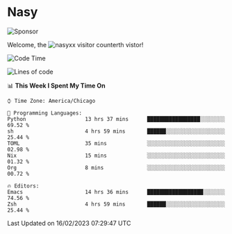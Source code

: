 # Nasy

<!--
<p align="center">
<img height="200" src="https://github-readme-stats.vercel.app/api?username=nasyxx&count_private=true&show_icons=true&theme=dracula&include_all_commits=true"/>
<img height="200" src="https://github-readme-stats.vercel.app/api/top-langs/?username=nasyxx&theme=dracula&hide=html,jupyter+notebook&count_private=true&show_icons=true"/>
</p>

  
----------------
-->

![Sponsor](https://img.shields.io/static/v1.svg?label=Sponsor&message=%E2%9D%A4&logo=GitHub&style=flat&color=pink)
 
Welcome, the ![nasyxx visitor counter](https://count.getloli.com/get/@nasyxx?theme=rule34)th vistor!
 
<!--START_SECTION:waka-->
![Code Time](http://img.shields.io/badge/Code%20Time-3%2C161%20hrs%2021%20mins-blue)

![Lines of code](https://img.shields.io/badge/From%20Hello%20World%20I%27ve%20Written-5%20Million%20lines%20of%20code-blue)

📊 **This Week I Spent My Time On** 

```text
⌚︎ Time Zone: America/Chicago

💬 Programming Languages: 
Python                   13 hrs 37 mins      █████████████████░░░░░░░░   69.52 % 
sh                       4 hrs 59 mins       ██████░░░░░░░░░░░░░░░░░░░   25.44 % 
TOML                     35 mins             ░░░░░░░░░░░░░░░░░░░░░░░░░   02.98 % 
Nix                      15 mins             ░░░░░░░░░░░░░░░░░░░░░░░░░   01.32 % 
Org                      8 mins              ░░░░░░░░░░░░░░░░░░░░░░░░░   00.72 % 

🔥 Editors: 
Emacs                    14 hrs 36 mins      ██████████████████░░░░░░░   74.56 % 
Zsh                      4 hrs 59 mins       ██████░░░░░░░░░░░░░░░░░░░   25.44 % 

```


 Last Updated on 16/02/2023 07:29:47 UTC
<!--END_SECTION:waka-->

<!-- ![visitors](https://visitor-badge.laobi.icu/badge?page_id=nasyxx.nasyxx) -->

